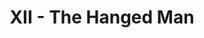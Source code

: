 ---
layout: 'layouts/arcana.html'
title: 'XII - The Hanged Man'
summary: 'A card symbolising crossroads and introspection.'
displayOrder: 13
card:
    webp: 'images/major-arcana/the-hanged-man/Hanged.webp'
    jpg: 'images/major-arcana/the-hanged-man/Hanged.jpg'
    alt: 'The Hanged Man card. A man and his reflection stand on a path.'
    
meaning:
    general: 'The Hanged Man represents the need for introspection and pause as you approach a crossroads.'
    example: 'If you get this card then you are being told to stop and pause before you make your next move. If you do not, circumstances may make you take pause. The Hanged Man symbolises the need to take a break - things may becoming to a halt. At least for a time. You need to really take the time to think over things and try new perspectives. You may need to consider your relationship(s) and decide what you want out of it. If you are lost about your career, you may need to let things unfold. You may also need time to heal or take a new view of mindfulness towards yourself.'
keywords:
    - 'Crossroads'
    - 'Meditation'
    - 'New perspectives'
    - 'Lack of direction'
    - 'Letting go'
    - 'Pause'

quote: 'In order to understand the world, one has to turn away from it on occasion.'
quoteby: 'Albert Camus'
---